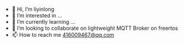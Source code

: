 - 👋 Hi, I’m liyinlong
- 👀 I’m interested in ...
- 🌱 I’m currently learning ...
- 💞️ I’m looking to collaborate on lightweight MQTT Broker on freertos
- 📫 How to reach me 416009467@qq.com

<!---
yinlonglyl/yinlonglyl is a ✨ special ✨ repository because its `README.md` (this file) appears on your GitHub profile.
You can click the Preview link to take a look at your changes.
--->
